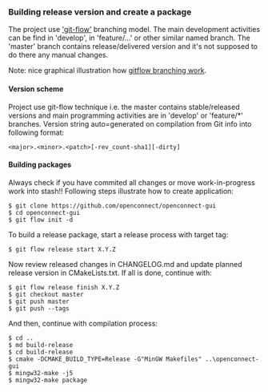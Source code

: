 ### Building release version and create a package 

The project use ['git-flow'](https://github.com/petervanderdoes/gitflow-avh) branching model.
The main development activities can be find in 'develop', in 'feature/...' or other similar named branch.
The 'master' branch contains release/delivered version and it's not supposed to do there any manual changes.

Note: nice graphical illustration how [gitflow branching work](http://nvie.com/posts/a-successful-git-branching-model/).

#### Version scheme
Project use git-flow technique i.e. the master contains stable/released versions
and main programming activities are in 'develop' or 'feature/*' branches.
Version string auto=generated on compilation from Git info into following format:
	
	<major>.<minor>.<patch>[-rev_count-sha1][-dirty]

#### Building packages

Always check if you have commited all changes or move work-in-progress work into stash!!
Following steps illustrate how to create application:

    $ git clone https://github.com/openconnect/openconnect-gui
    $ cd openconnect-gui
    $ git flow init -d

To build a release package, start a release process with target tag:

    $ git flow release start X.Y.Z

Now review released changes in CHANGELOG.md and update planned release version in CMakeLists.txt. If all is done, continue with:

    $ git flow release finish X.Y.Z
    $ git checkout master
    $ git push master
    $ git push --tags

And then, continue with compilation process:

    $ cd ..
    $ md build-release
    $ cd build-release
    $ cmake -DCMAKE_BUILD_TYPE=Release -G"MinGW Makefiles" ..\openconnect-gui
    $ mingw32-make -j5
    $ mingw32-make package



